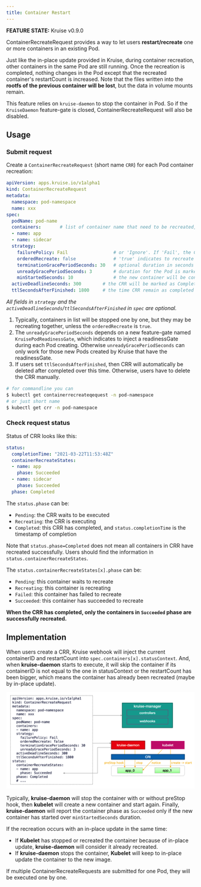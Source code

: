 ```yaml
---
title: Container Restart
---
```


**FEATURE STATE:** Kruise v0.9.0

ContainerRecreateRequest provides a way to let users **restart/recreate** one or more containers in an existing Pod.

Just like the in-place update provided in Kruise, during container recreation, other containers in the same Pod are still running.
Once the recreation is completed, nothing changes in the Pod except that the recreated container's restartCount is increased.
Note that the files written into the **rootfs of the previous container will be lost**, but the data in volume mounts remain.

This feature relies on `kruise-daemon` to stop the container in Pod.
So if the `KruiseDaemon` feature-gate is closed, ContainerRecreateRequest will also be disabled.

## Usage

### Submit request

Create a `ContainerRecreateRequest` (short name `CRR`) for each Pod container recreation:

```yaml
apiVersion: apps.kruise.io/v1alpha1
kind: ContainerRecreateRequest
metadata:
  namespace: pod-namespace
  name: xxx
spec:
  podName: pod-name
  containers:       # list of container name that need to be recreated, at least one
  - name: app
  - name: sidecar
  strategy:
    failurePolicy: Fail                 # or 'Ignore'. If 'Fail', the CRR will abort when one container failed to stop or recreate
    orderedRecreate: false              # 'true' indicates to recreate the next container only if the previous one has recreated completely
    terminationGracePeriodSeconds: 30   # optional duration in seconds to wait the container terminating gracefully
    unreadyGracePeriodSeconds: 3        # duration for the Pod is marked as not ready before its preStop hook is executed and it is stopped
    minStartedSeconds: 10               # the new container will be consider as Succeeded only if it has started over minStartedSeconds
  activeDeadlineSeconds: 300        # the CRR will be marked as Completed immediately if it has ran over deadline duration since created
  ttlSecondsAfterFinished: 1800     # the time CRR remain as completed before the CRR is deleted
```

*All fields in `strategy` and the `activeDeadlineSeconds`/`ttlSecondsAfterFinished` in `spec` are optional.*

1. Typically, containers in list will be stopped one by one, but they may be recreating together, unless the `orderedRecreate` is `true`.
2. The `unreadyGracePeriodSeconds` depends on a new feature-gate named `KruisePodReadinessGate`, which indicates to inject a readinessGate during each Pod creating.
   Otherwise `unreadyGracePeriodSeconds` can only work for those new Pods created by Kruise that have the readinessGate.
3. If users set `ttlSecondsAfterFinished`, then CRR will automatically be deleted after completed over this time.
   Otherwise, users have to delete the CRR manually.

```bash
# for commandline you can
$ kubectl get containerrecreateqequest -n pod-namespace
# or just short name
$ kubectl get crr -n pod-namespace
```

### Check request status

Status of CRR looks like this:

```yaml
status:
  completionTime: "2021-03-22T11:53:48Z"
  containerRecreateStates:
  - name: app
    phase: Succeeded
  - name: sidecar
    phase: Succeeded
  phase: Completed
```

The `status.phase` can be:

- `Pending`: the CRR waits to be executed
- `Recreating`: the CRR is executing
- `Completed`: this CRR has completed, and `status.completionTime` is the timestamp of completion

Note that `status.phase=Completed` does not mean all containers in CRR have recreated successfully.
Users should find the information in `status.containerRecreateStates`.

The `status.containerRecreateStates[x].phase` can be:

- `Pending`: this container waits to recreate
- `Recreating`: this container is recreating
- `Failed`: this container has failed to recreate
- `Succeeded`: this container has succeeded to recreate

**When the CRR has completed, only the containers in `Succeeded` phase are successfully recreated.**

## Implementation

When users create a CRR, Kruise webhook will inject the current containerID and restartCount into `spec.containers[x].statusContext`.
And, when **kruise-daemon** starts to execute, it will skip the container if its containerID is not equal to the one in statusContext or the restartCount has been bigger,
which means the container has already been recreated (maybe by in-place update).

![ContainerRecreateRequest](/img/docs/user-manuals/containerrecreaterequest.png)

Typically, **kruise-daemon** will stop the container with or without preStop hook, then **kubelet** will create a new container and start again.
Finally, **kruise-daemon** will report the container phase as `Succeeded` only if the new container has started over `minStartedSeconds` duration.

If the recreation occurs with an in-place update in the same time:

- If **Kubelet** has stopped or recreated the container because of in-place update, **kruise-daemon** will consider it already recreated.
- If **kruise-daemon** stops the container, **Kubelet** will keep to in-place update the container to the new image.

If multiple ContainerRecreateRequests are submitted for one Pod, they will be executed one by one.
